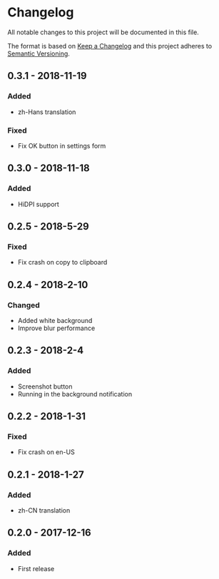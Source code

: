 # Changelog
All notable changes to this project will be documented in this file.

The format is based on [Keep a Changelog](http://keepachangelog.com/en/1.0.0/)
and this project adheres to [Semantic Versioning](http://semver.org/spec/v2.0.0.html).

## 0.3.1 - 2018-11-19
### Added
- zh-Hans translation
### Fixed
- Fix OK button in settings form

## 0.3.0 - 2018-11-18
### Added
- HiDPI support

## 0.2.5 - 2018-5-29
### Fixed
- Fix crash on copy to clipboard

## 0.2.4 - 2018-2-10
### Changed
- Added white background
- Improve blur performance

## 0.2.3 - 2018-2-4
### Added
- Screenshot button
- Running in the background notification

## 0.2.2 - 2018-1-31
### Fixed
- Fix crash on en-US

## 0.2.1 - 2018-1-27
### Added
- zh-CN translation

## 0.2.0 - 2017-12-16
### Added
- First release
